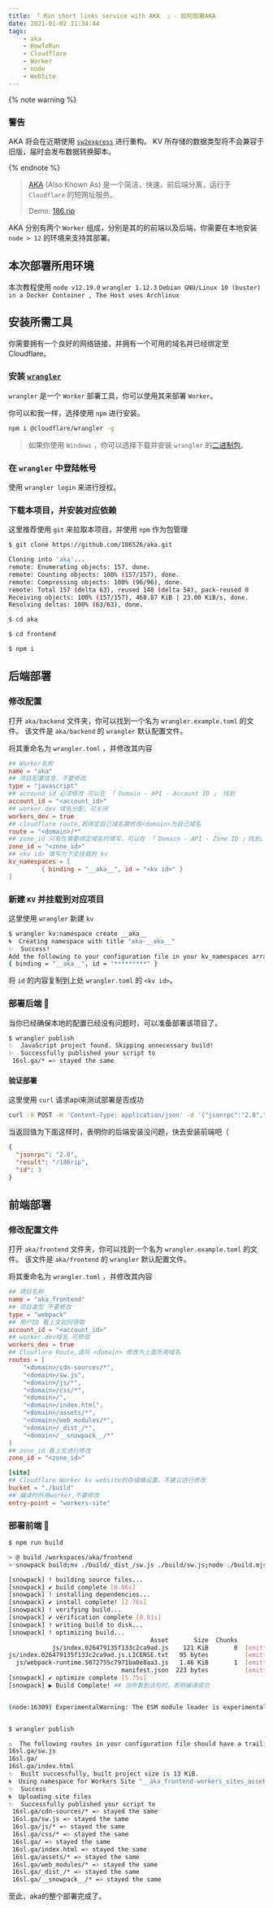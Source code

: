 ```yaml
---
title: 「 Run short links service with AKA  」- 如何部署AKA
date: 2021-01-02 11:34:44
tags: 
    - aka
    - HowToRun
    - Cloudflare
    - Worker
    - node
    - WebSite
---
```


{% note warning %}
### 警告

AKA 将会在近期使用 [`sw2express`](https://git.186526.xyz/186526/sw2express) 进行重构。
KV 所存储的数据类型将不会兼容于旧版，届时会发布数据转换脚本。

{% endnote %}

> [AKA](https://github.com/186526/aka) (Also Known As) 是一个简洁，快速，前后端分离，运行于 `Cloudflare` 的短网址服务。
> <!-- more -->
> Demo: [186.rip](https://186.rip)

AKA 分别有两个 `Worker` 组成，分别是其的的前端以及后端，你需要在本地安装 `node > 12` 的环境来支持其部署。

## 本次部署所用环境

本次教程使用 `node v12.19.0` `wrangler 1.12.3` `Debian GNU/Linux 10 (buster) in a Docker Container , The Host uses Archlinux`

## 安装所需工具

你需要拥有一个良好的网络链接，并拥有一个可用的域名并已经绑定至Cloudflare。

### 安装 [`wrangler`](https://github.com/cloudflare/wrangler)

`wrangler` 是一个 `Worker` 部署工具，你可以使用其来部署 `Worker`。

你可以和我一样，选择使用 `npm` 进行安装。

``` Bash
npm i @cloudflare/wrangler -g
```

>如果你使用 `Windows` ，你可以选择下载并安装 `wrangler` 的[二进制包](https://github.com/cloudflare/wrangler/releases/latest)。

### 在 `wrangler` 中登陆帐号

使用 `wrangler login` 来进行授权。

### 下载本项目，并安装对应依赖

这里推荐使用 `git` 来拉取本项目，并使用 `npm` 作为包管理

``` Bash
$ git clone https://github.com/186526/aka.git

Cloning into 'aka'...
remote: Enumerating objects: 157, done.
remote: Counting objects: 100% (157/157), done.
remote: Compressing objects: 100% (96/96), done.
remote: Total 157 (delta 63), reused 148 (delta 54), pack-reused 0
Receiving objects: 100% (157/157), 468.87 KiB | 23.00 KiB/s, done.
Resolving deltas: 100% (63/63), done.

$ cd aka

$ cd frontend

$ npm i 
```

## 后端部署

### 修改配置

打开 `aka/backend` 文件夹，你可以找到一个名为 `wrangler.example.toml` 的文件。
该文件是 `aka/backend` 的 `wrangler` 默认配置文件。

将其重命名为 `wrangler.toml` ，并修改其内容

```toml
## Worker名称
name = "aka" 
## 项目配置信息，不要修改
type = "javascript" 
## accound_id 必须修改 可以在 「 Domain - API - Account ID 」 找到
account_id = "<account_id>" 
## worker.dev 域名分配，可关闭
workers_dev = true
## cloudflare route,若绑定自己域名需修改<domain>为自己域名
route = "<domain>/*"
## zone_id 只有在需要绑定域名时填写，可以在 「 Domain - API - Zone ID 」找到。
zone_id = "<zone_id>"
## <kv id> 填写为下文挂载的 kv
kv_namespaces = [ 
         { binding = "__aka__", id = "<kv id>" }
]
```

### 新建 `KV` 并挂载到对应项目

这里使用 `wrangler` 新建 `kv`

``` Bash
$ wrangler kv:namespace create __aka__
🌀  Creating namespace with title "aka-__aka__"
✨  Success!
Add the following to your configuration file in your kv_namespaces array:
{ binding = "__aka__", id = "*********" }
```

将 `id` 的内容复制到上处 `wrangler.toml` 的 `<kv id>`。

### 部署后端 🚀

当你已经确保本地的配置已经没有问题时，可以准备部署该项目了。

``` bash
$ wrangler publish
✨  JavaScript project found. Skipping unnecessary build!
✨  Successfully published your script to
 16sl.ga/* => stayed the same
```

#### 验证部署

这里使用 `curl` 请求api来测试部署是否成功

``` bash
curl -X POST -H 'Content-Type: application/json' -d '{"jsonrpc":"2.0","id":3,"method":"create","params":{"name":"186rip","url":"https://186.rip"}}' https://<your_domain>/api/jsonrpc | jq
```

当返回值为下面这样时，表明你的后端安装没问题，快去安装前端吧（

``` json
{
  "jsonrpc": "2.0",
  "result": "/186rip",
  "id": 3
}
```

## 前端部署

### 修改配置文件

打开 `aka/frontend` 文件夹，你可以找到一个名为 `wrangler.example.toml` 的文件。
该文件是 `aka/frontend` 的 `wrangler` 默认配置文件。

将其重命名为 `wrangler.toml` ，并修改其内容

``` toml
## 项目名称
name = "aka_frontend"
## 项目类型 不要修改
type = "webpack"
## 用户ID 看上文如何获取
account_id = "<account_id>"
## worker.dev域名 可修改
workers_dev = true
## Clouflare Route,请将 <domain> 修改为上面所用域名
routes = [
    "<domain>/cdn-sources/*",
    "<domain>/sw.js",
    "<domain>/js/*",
    "<domain>/css/*",
    "<domain>/",
    "<domain>/index.html",
    "<domain>/assets/*",
    "<domain>/web_modules/*",
    "<domain>/_dist_/*",
    "<domain>/__snowpack__/*"
]
## zone_id 看上文进行修改
zone_id = "<zone_id>"

[site]
## Cloudflare Worker kv website的存储桶设置，不建议进行修改
bucket = "./build"
## 编译时所用worker,不要修改
entry-point = "workers-site"
```

### 部署前端 🚀

``` Bash
$ npm run build

> @ build /workspaces/aka/frontend
> snowpack build;mv ./build/_dist_/sw.js ./build/sw.js;node ./build.mjs

[snowpack] ! building source files...
[snowpack] ✔ build complete [0.06s]
[snowpack] ! installing dependencies...
[snowpack] ✔ install complete! [2.76s]
[snowpack] ! verifying build...
[snowpack] ✔ verification complete [0.01s]
[snowpack] ! writing build to disk...
[snowpack] ! optimizing build...
                                       Asset       Size  Chunks                         Chunk Names
            js/index.026479135f133c2ca9ad.js    121 KiB       0  [emitted] [immutable]  index
js/index.026479135f133c2ca9ad.js.LICENSE.txt   95 bytes          [emitted]              
  js/webpack-runtime.5072755c7971ba0e8aa3.js   1.46 KiB       1  [emitted] [immutable]  webpack-runtime
                               manifest.json  223 bytes          [emitted]              
[snowpack] ✔ optimize complete [5.75s]
[snowpack] ▶ Build Complete! ## 当你看到该句时，表明编译成功


(node:16309) ExperimentalWarning: The ESM module loader is experimental.


$ wrangler publish

⚠️  The following routes in your configuration file should have a trailing * to apply the Worker on every path, otherwise your site will not behave as expected.
16sl.ga/sw.js
16sl.ga/
16sl.ga/index.html
✨  Built successfully, built project size is 13 KiB.
🌀  Using namespace for Workers Site "__aka_frontend-workers_sites_assets"
✨  Success
🌀  Uploading site files
✨  Successfully published your script to
 16sl.ga/cdn-sources/* => stayed the same
 16sl.ga/sw.js => stayed the same
 16sl.ga/js/* => stayed the same
 16sl.ga/css/* => stayed the same
 16sl.ga/ => stayed the same
 16sl.ga/index.html => stayed the same
 16sl.ga/assets/* => stayed the same
 16sl.ga/web_modules/* => stayed the same
 16sl.ga/_dist_/* => stayed the same
 16sl.ga/__snowpack__/* => stayed the same
```

至此，aka的整个部署完成了。
